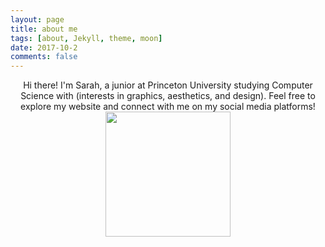 ```yaml
---
layout: page
title: about me
tags: [about, Jekyll, theme, moon]
date: 2017-10-2
comments: false
---
```

    
<center>
	<a href="http://sp37344.github.io/"></a> Hi there! I'm Sarah, a junior at Princeton University studying Computer Science with (interests in graphics, aesthetics, and design). Feel free to explore my website and connect with me on my social media platforms!  
	<img src="{{ site.url }}/assets/img/headshot.png" align="middle" style="width:200px;height:200px;">	
</center>